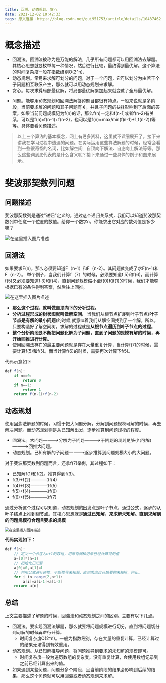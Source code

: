 ```yaml
---
title: 回溯、动态规划、贪心
date: 2021-12-02 10:42:33
tags: 原文连接：https://blog.csdn.net/gui951753/article/details/104374621
---
```


# 概念描述

* 回溯法。回溯法被称为是万能的解法，几乎所有问题都可以用回溯法去解题。其核心思想就是枚举每一种情况，然后进行比较，最终得到最优解。这个算法的时间复杂度一般在指数级别O(2^n)。
* 动态规划。常用来求解可划分的问题。对于一个问题，它可以划分为由若干个子问题相互联系产生，那么就可以用动态规划来求解。
* 贪心。每次求得局部最优解，将局部最优解累加起来就变成了全局最优解。

<!-- more -->

* 问题。能够用动态规划和回溯法解答的题目都很有特点。一般来说就是多阶段，当前要求解的问题和其子问题有关，并且子问题的抉择影响到了后面的答案。如果当前问题规模记为f(n)的话，那么f(n)一定和f(n-1)或者f(n-2)有关系，可以是f(n)=f(n-1)+f(n-2)，也可以是f(n)=max/min(f(n-1)+1,f(n-2))等等。具体要看问题描述。

> 以上三个算法的基本概念，网上有更多资料，这里就不详细展开了。接下来讲我在学习过程中遭遇的问题。在实际运用这些算法解题的时候，经常会看到一些很奇怪的名词，比如解空间、自顶向下解法、自底向上解法等等。那么这些词到底代表的是什么含义呢？接下来通过一些具体的例子和图来展示。



# 斐波那契数列问题

## 问题描述

斐波那契数列是通过"递归"定义的，通过这个递归关系式，我们可以知道斐波那契数列中任意一个位置的数值。给你一个数字n，你能求出它对应的数列值是多少嘛？

![在这里插入图片描述](https://img-blog.csdnimg.cn/20200220144103468.png)

## 回溯法

如果要求F(n)，那么必须要知道F（n-1）和F（n-2）。其问题就变成了求F(n-1)和F（n-2）。
举个例子，当我们计算f（7）的时候，必须要知道f(5)和f(6)，而计算f(5)又必须要知道f(3)和f(4)，直到问题规模缩小至f(0)和f(1)的时候，我们才能够根据已有的条件得到答案，然后往上回推。

![在这里插入图片描述](https://img-blog.csdnimg.cn/20200220145021350.png?x-oss-process=image/watermark,type_ZmFuZ3poZW5naGVpdGk,shadow_10,text_aHR0cHM6Ly9ibG9nLmNzZG4ubmV0L2d1aTk1MTc1Mw==,size_16,color_FFFFFF,t_70)

* **那么这个过程，就叫做自顶向下的分析过程。**
* **分析过程形成的树状图就叫做解空间。** 当我们从根节点扩展到叶子节点(**叶子节点是有解的最小问题**)的时候,就意味着我们从解空间找到了一个解。所以，只要构造好了解空间树，求解的过程就是**从根节点遍历到叶子节点的过程**。
* **整个分析阶段是不断把问题化解为子问题，直到子问题的规模有解的时候，再开始回推进行计算。**
* 使用回溯法存在的最主要问题就是存在大量重复计算，当计算f(7)的时候，需要计算f(5)和f(6)。而当计算f(6)的时候，需要再次计算下f(5)。

代码示意如下

~~~java
def f(n):
	if n==0:
		return 0
	if n==1:
		return 1
	return f(n-1)+f(n-2)
~~~

## 动态规划

使用回溯法解题的时候，习惯于把大问题分解，分解到问题规模可解的时候，再去解决问题。而动态规划则是从已知解出发，逐步推算到问题规模的程度。

* 回溯法。大问题————>分解为子问题————>子问题的规则足够小(可解)————>回推大问题。
* 动态规划。已知有解的子问题————>逐步推算到问题规模大小的大问题。

对于斐波那契数列问题而言，还拿f(7)举例，其过程如下：

* 已知解f(1)和f(2)。推算得到f(3)。
* f(3)+f(2)————》f(4)
* f(4)+f(3)————》f(5)
* f(5)+f(4)————》f(6)
* f(6)+f(5)————》f(7)

通过分析这个过程可以知道，动态规划的出发点是叶子节点，通过公式，逐步的从叶子结点上推到根节点。其核心思想就是**通过已知解，来求解未知解。直到求解到的问题规模符合题目要求的规模**

<img src="https://img-blog.csdnimg.cn/20200220150037999.png?x-oss-process=image/watermark,type_ZmFuZ3poZW5naGVpdGk,shadow_10,text_aHR0cHM6Ly9ibG9nLmNzZG4ubmV0L2d1aTk1MTc1Mw==,size_16,color_FFFFFF,t_70" alt="在这里插入图片描述" style="zoom: 80%;" />

**代码实现如下：**

~~~java
def f(n):
	// 定义一个长度为n+1的数组，用来存储和记录已经计算过的值
	a=[0]*(n+1)
	// 初始化已知解
	a[0]=0,a[1]=1
	// 利用公式进行递推，不断推导未知解，直到求出自己想要的未知解，停止。
	for i in range(2,n+1):
		a[i]=a[i-1]+a[i-2]
	return a[n]
~~~



## 总结

上文主要描述了解题的时候，回溯法和动态规划之间的区别。主要有以下几点。

* 回溯法。要实现回溯法解题，那么就要将问题规模进行切分，直到将问题切分到可解的时候再进行计算。
  * 时间复杂度O(2^n)。一般为指数级别，存在大量的重复计算，已经计算过的结果无法得到有效重用。
* 动态规划。从已知解推导问题，将问题推导到要求的未知解的规模即可。
  * 时间复杂度一般为遍历数组的复杂度。没有重复计算，会使用数组记录到之前已经计算出来的值。
* 如果遇到某些问题，问题分多个阶段，且当前阶段的结果会影响到后续的结果，那么这个问题就可以用回溯或者动态规划来求解。

